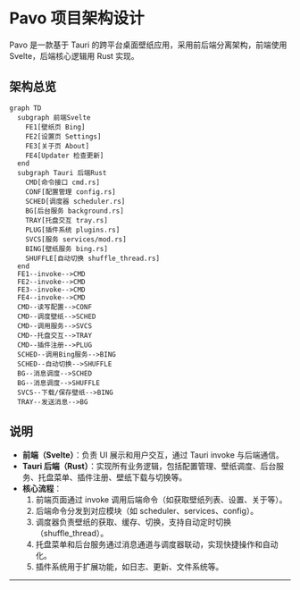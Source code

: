 # Pavo 项目架构设计

Pavo 是一款基于 Tauri 的跨平台桌面壁纸应用，采用前后端分离架构，前端使用 Svelte，后端核心逻辑用 Rust 实现。

## 架构总览

```mermaid
graph TD
  subgraph 前端Svelte
    FE1[壁纸页 Bing]
    FE2[设置页 Settings]
    FE3[关于页 About]
    FE4[Updater 检查更新]
  end
  subgraph Tauri 后端Rust
    CMD[命令接口 cmd.rs]
    CONF[配置管理 config.rs]
    SCHED[调度器 scheduler.rs]
    BG[后台服务 background.rs]
    TRAY[托盘交互 tray.rs]
    PLUG[插件系统 plugins.rs]
    SVCS[服务 services/mod.rs]
    BING[壁纸服务 bing.rs]
    SHUFFLE[自动切换 shuffle_thread.rs]
  end
  FE1--invoke-->CMD
  FE2--invoke-->CMD
  FE3--invoke-->CMD
  FE4--invoke-->CMD
  CMD--读写配置-->CONF
  CMD--调度壁纸-->SCHED
  CMD--调用服务-->SVCS
  CMD--托盘交互-->TRAY
  CMD--插件注册-->PLUG
  SCHED--调用Bing服务-->BING
  SCHED--自动切换-->SHUFFLE
  BG--消息调度-->SCHED
  BG--消息调度-->SHUFFLE
  SVCS--下载/保存壁纸-->BING
  TRAY--发送消息-->BG
```

## 说明
- **前端（Svelte）**：负责 UI 展示和用户交互，通过 Tauri invoke 与后端通信。
- **Tauri 后端（Rust）**：实现所有业务逻辑，包括配置管理、壁纸调度、后台服务、托盘菜单、插件注册、壁纸下载与切换等。
- **核心流程**：
  1. 前端页面通过 invoke 调用后端命令（如获取壁纸列表、设置、关于等）。
  2. 后端命令分发到对应模块（如 scheduler、services、config）。
  3. 调度器负责壁纸的获取、缓存、切换，支持自动定时切换（shuffle_thread）。
  4. 托盘菜单和后台服务通过消息通道与调度器联动，实现快捷操作和自动化。
  5. 插件系统用于扩展功能，如日志、更新、文件系统等。

---

